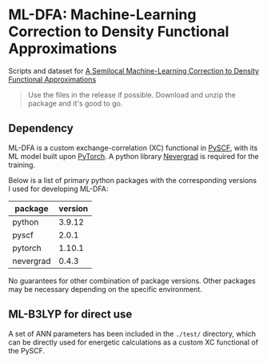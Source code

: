 # ML-DFA: Machine-Learning Correction to Density Functional Approximations
Scripts and dataset for <a href="https://chemrxiv.org/engage/chemrxiv/article-details/63f8bc26937392db3dfecb86" target="_blank">A Semilocal Machine-Learning Correction to Density Functional Approximations</a>

> Use the files in the release if possible. Download and unzip the package and it's good to go.

## Dependency
ML-DFA is a custom exchange-correlation (XC) functional in <a href="https://pyscf.org/" target="_blank">PySCF</a>, with its ML model built upon <a href="https://pytorch.org/" target="_blank">PyTorch</a>.
A python library <a href="https://github.com/facebookresearch/nevergrad" target="_blank">Nevergrad</a> is required for the training.

Below is a list of primary python packages with the corresponding versions I used for developing ML-DFA:

package|version
---|---
python|3.9.12
pyscf|2.0.1
pytorch|1.10.1
nevergrad|0.4.3

No guarantees for other combination of package versions. Other packages may be necessary depending on the specific environment.

## ML-B3LYP for direct use
A set of ANN parameters has been included in the `./test/` directory, which can be directly used for energetic calculations as a custom XC functional of the PySCF.


